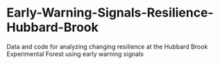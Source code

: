 # Early-Warning-Signals-Resilience-Hubbard-Brook
Data and code for analyzing changing resilience at the Hubbard Brook Experimental Forest using early warning signals
